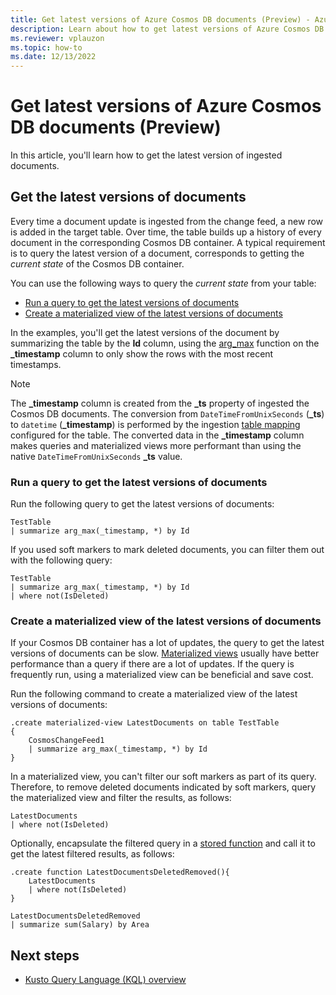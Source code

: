 ```yaml
---
title: Get latest versions of Azure Cosmos DB documents (Preview) - Azure Data Explorer
description: Learn about how to get latest versions of Azure Cosmos DB documents in Azure Data Explorer.
ms.reviewer: vplauzon
ms.topic: how-to
ms.date: 12/13/2022
---
```


# Get latest versions of Azure Cosmos DB documents (Preview)

In this article, you'll learn how to get the latest version of ingested documents.

## Get the latest versions of documents

Every time a document update is ingested from the change feed, a new row is added in the target table. Over time, the table builds up a history of every document in the corresponding Cosmos DB container. A typical requirement is to query the latest version of a document, corresponds to getting the *current state* of the Cosmos DB container.

You can use the following ways to query the *current state* from your table:

- [Run a query to get the latest versions of documents](#run-a-query-to-get-the-latest-versions-of-documents)
- [Create a materialized view of the latest versions of documents](#create-a-materialized-view-of-the-latest-versions-of-documents)

In the examples, you'll get the latest versions of the document by summarizing the table by the **Id** column, using the [arg_max](kusto/query/arg-max-aggfunction.md) function on the **_timestamp** column to only show the rows with the most recent timestamps.

> [!NOTE]
> The **_timestamp** column is created from the **_ts** property of ingested the Cosmos DB documents. The conversion from `DateTimeFromUnixSeconds` (**_ts**) to `datetime` (**_timestamp**) is performed by the ingestion  [table mapping](ingest-data-cosmos-db-connection#step-1-choose-an-azure-data-explorer-table-and-configure-its-table-mapping) configured for the table. The converted data in the **_timestamp** column makes queries and materialized views more performant than using the native `DateTimeFromUnixSeconds` **_ts** value.

### Run a query to get the latest versions of documents

Run the following query to get the latest versions of documents:

```kusto
TestTable
| summarize arg_max(_timestamp, *) by Id
```

If you used soft markers to mark deleted documents, you can filter them out with the following query:

```kusto
TestTable
| summarize arg_max(_timestamp, *) by Id
| where not(IsDeleted)
```

### Create a materialized view of the latest versions of documents

If your Cosmos DB container has a lot of updates, the query to get the latest versions of documents can be slow. [Materialized views](kusto/management/materialized-views/materialized-view-overview.md) usually have better performance than a query if there are a lot of updates. If the query is frequently run, using a materialized view can be beneficial and save cost.

Run the following command to create a materialized view of the latest versions of documents:

```kusto
.create materialized-view LatestDocuments on table TestTable
{
    CosmosChangeFeed1
    | summarize arg_max(_timestamp, *) by Id
}
```

In a materialized view, you can't filter our soft markers as part of its query. Therefore, to remove deleted documents indicated by soft markers, query the materialized view and filter the results, as follows:

```kusto
LatestDocuments
| where not(IsDeleted)
```

Optionally, encapsulate the filtered query in a [stored function](kusto/query/schema-entities/stored-functions.md) and call it to get the latest filtered results, as follows:

```kusto
.create function LatestDocumentsDeletedRemoved(){
    LatestDocuments
    | where not(IsDeleted)
}

LatestDocumentsDeletedRemoved
| summarize sum(Salary) by Area
```

## Next steps

- [Kusto Query Language (KQL) overview](kusto/query/index.md)

